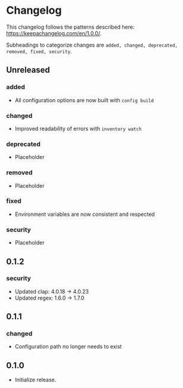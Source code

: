 Changelog
=========
This changelog follows the patterns described here: https://keepachangelog.com/en/1.0.0/.

Subheadings to categorize changes are `added, changed, deprecated, removed, fixed, security`.

## Unreleased
### added
- All configuration options are now built with `config build`
### changed
- Improved readability of errors with `inventory watch`
### deprecated
- Placeholder
### removed
- Placeholder
### fixed
- Environment variables are now consistent and respected
### security
- Placeholder

## 0.1.2
### security
- Updated clap: 4.0.18 -> 4.0.23
- Updated regex: 1.6.0 -> 1.7.0

## 0.1.1
### changed
- Configuration path no longer needs to exist

## 0.1.0
- Initialize release.